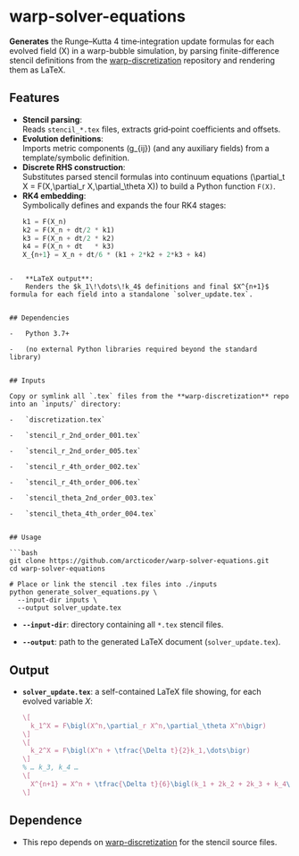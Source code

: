 # warp-solver-equations

**Generates** the Runge–Kutta 4 time‐integration update formulas for each evolved field \(X\) in a warp-bubble simulation, by parsing finite-difference stencil definitions from the [warp-discretization](/arcticoder/warp-discretization) repository and rendering them as LaTeX.

## Features

- **Stencil parsing**:  
  Reads `stencil_*.tex` files, extracts grid‐point coefficients and offsets.
- **Evolution definitions**:  
  Imports metric components \(g_{ij}\) (and any auxiliary fields) from a template/symbolic definition.
- **Discrete RHS construction**:  
  Substitutes parsed stencil formulas into continuum equations \(\partial_t X = F(X,\partial_r X,\partial_\theta X)\) to build a Python function `F(X)`.
- **RK4 embedding**:  
  Symbolically defines and expands the four RK4 stages:
  ```python
  k1 = F(X_n)
  k2 = F(X_n + dt/2 * k1)
  k3 = F(X_n + dt/2 * k2)
  k4 = F(X_n + dt   * k3)
  X_{n+1} = X_n + dt/6 * (k1 + 2*k2 + 2*k3 + k4)
```

-   **LaTeX output**:  
    Renders the $k_1\!\dots\!k_4$ definitions and final $X^{n+1}$ formula for each field into a standalone `solver_update.tex`.
    

## Dependencies

-   Python 3.7+
    
-   (no external Python libraries required beyond the standard library)
    

## Inputs

Copy or symlink all `.tex` files from the **warp-discretization** repo into an `inputs/` directory:

-   `discretization.tex`
    
-   `stencil_r_2nd_order_001.tex`
    
-   `stencil_r_2nd_order_005.tex`
    
-   `stencil_r_4th_order_002.tex`
    
-   `stencil_r_4th_order_006.tex`
    
-   `stencil_theta_2nd_order_003.tex`
    
-   `stencil_theta_4th_order_004.tex`
    

## Usage

```bash
git clone https://github.com/arcticoder/warp-solver-equations.git
cd warp-solver-equations

# Place or link the stencil .tex files into ./inputs
python generate_solver_equations.py \
  --input-dir inputs \
  --output solver_update.tex
```

-   **`--input-dir`**: directory containing all `*.tex` stencil files.
    
-   **`--output`**: path to the generated LaTeX document (`solver_update.tex`).
    

## Output

-   **`solver_update.tex`**: a self-contained LaTeX file showing, for each evolved variable $X$:
    
    ```latex
    \[
      k_1^X = F\bigl(X^n,\partial_r X^n,\partial_\theta X^n\bigr)
    \]
    \[
      k_2^X = F\bigl(X^n + \tfrac{\Delta t}{2}k_1,\dots\bigr)
    \]
    % … k_3, k_4 …
    \[
      X^{n+1} = X^n + \tfrac{\Delta t}{6}\bigl(k_1 + 2k_2 + 2k_3 + k_4\bigr)
    \]
    ```
    

## Dependence

-   This repo depends on [warp-discretization](https://github.com/arcticoder/warp-discretization) for the stencil source files.
    
